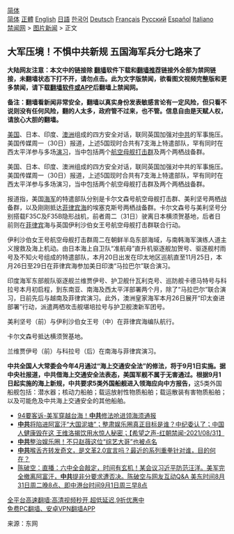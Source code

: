  <!-- 面包屑导航 --> <div class="breadcrumb"><!-- GTranslate: https://gtranslate.io/ -->  <div class="switcher notranslate">  <div class="selected">  <a href="#" onclick="return false;"> 简体</a>  </div>  <div class="option">  <a href="https://www.bannedbook.org" onclick="doGTranslate('zh-CN|zh-CN');jQuery('div.switcher div.selected a').html(jQuery(this).html());return false;" title="简体中文" class="nturl selected"> 简体</a>  <a href="https://www.bannedbook.org/zh-tw/" onclick="doGTranslate('zh-CN|zh-TW');jQuery('div.switcher div.selected a').html(jQuery(this).html());return false;" title="繁體中文" class="nturl"> 正體</a>  <a href="https://www.bannedbook.org/en/" onclick="doGTranslate('zh-CN|en');jQuery('div.switcher div.selected a').html(jQuery(this).html());return false;" title="English" class="nturl"> English</a>  <a href="https://www.bannedbook.org/ja/" onclick="doGTranslate('zh-CN|ja');jQuery('div.switcher div.selected a').html(jQuery(this).html());return false;" title="日本語" class="nturl"> 日語</a>  <a href="https://www.bannedbook.org/ko/" onclick="doGTranslate('zh-CN|ko');jQuery('div.switcher div.selected a').html(jQuery(this).html());return false;" title="한국어" class="nturl"> 한국어</a>  <a href="https://www.bannedbook.org/de/" onclick="doGTranslate('zh-CN|de');jQuery('div.switcher div.selected a').html(jQuery(this).html());return false;" title="Deutsch" class="nturl"> Deutsch</a>  <a href="https://www.bannedbook.org/fr/" onclick="doGTranslate('zh-CN|fr');jQuery('div.switcher div.selected a').html(jQuery(this).html());return false;" title="Français" class="nturl"> Français</a>  <a href="https://www.bannedbook.org/ru/" onclick="doGTranslate('zh-CN|ru');jQuery('div.switcher div.selected a').html(jQuery(this).html());return false;" title="Русский" class="nturl"> Русский</a>  <a href="https://www.bannedbook.org/es/" onclick="doGTranslate('zh-CN|es');jQuery('div.switcher div.selected a').html(jQuery(this).html());return false;" title="Español" class="nturl"> Español</a>  <a href="https://www.bannedbook.org/it/" onclick="doGTranslate('zh-CN|it');jQuery('div.switcher div.selected a').html(jQuery(this).html());return false;" title="Italiano" class="nturl"> Italiano</a>  </div>  </div>      <div class='breadcrumb-sub'><!-- Breadcrumb NavXT 6.3.0 --> <a href="https://www.bannedbook.org/" class="home">禁闻网</a> &gt; <a href="https://www.bannedbook.org/bnews/topimagenews/" class="category">图片新闻</a> &gt; 正文</div></div><h2>大军压境！不惧中共新规 五国海军兵分七路来了</h2> <p class="notice"><b>大陆网友注意：本文中的链接除 <a href="https://github.com/bannedbook/fanqiang" >翻墙</a>软件下载和<a href="https://github.com/killgcd/justmysocks/blob/master/README.md">翻墙推荐</a>链接外全部为禁网链接，未翻墙状态下打不开，请勿点击。此为文字版禁闻，欲看图文视频完整版和更多禁闻，请下载<a href="https://github.com/bannedbook/fanqiang">翻墙软件或APP</a>后翻墙上禁闻网。</p><p>备注：翻墙看新闻非常安全，翻墙以真实身份发表敏感言论有一定风险，但只看不说则没有任何风险，翻的人太多，政府管不过来，也不管。信息自由是天赋人权，请放心大胆的翻墙。</b></p>  <div class="entry"> <p id="summary"><a href="https://www.bannedbook.org/bnews/tag/%e7%be%8e%e5%9b%bd/" class="st_tag internal_tag" rel="tag" title="标签 美国 下的日志">美国</a>、日本、印度、<a href="https://www.bannedbook.org/bnews/tag/%e6%be%b3%e6%b4%b2/" class="st_tag internal_tag" rel="tag" title="标签 澳洲 下的日志">澳洲</a>组成的四方安全对话，联同英国加强对<a href="https://www.bannedbook.org/bnews/tag/%e4%b8%ad%e5%85%b1/" class="st_tag internal_tag" rel="tag" title="标签 中共 下的日志">中共</a>的军事施压。美国传媒周一（30日）报道，上述5国现时合共有7支海上特遣部队，罕有同时在西太平洋参与多场<a href="https://www.bannedbook.org/bnews/tag/%E6%BC%94%E4%B9%A0/" class="st_tag internal_tag" rel="tag" title="标签 演习 下的日志">演习</a>，当中包括两个<a href="https://www.bannedbook.org/bnews/tag/%E8%88%AA%E7%A9%BA%E6%AF%8D%E8%88%B0/" class="st_tag internal_tag" rel="tag" title="标签 航空母舰 下的日志">航空母舰</a><a href="https://www.bannedbook.org/bnews/tag/%E6%89%93%E5%87%BB%E7%BE%A4/" class="st_tag internal_tag" rel="tag" title="标签 打击群 下的日志">打击群</a>及两个两栖战备群。</p> <p id="conimg">美国、日本、印度、澳洲组成的四方安全对话，联同英国加强对中共的军事施压。美国传媒周一（30日）报道，上述5国现时合共有7支海上特遣部队，罕有同时在西太平洋参与多场演习，当中包括两个航空母舰打击群及两个两栖战备群。</p>  <p>报道指，美国<a href="https://www.bannedbook.org/bnews/tag/%e6%b5%b7%e5%86%9b/" class="st_tag internal_tag" rel="tag" title="标签 海军 下的日志">海军</a>的特遣部队分别是卡尔文森号航空母舰打击群、美利坚号两栖战备群，以及刚刚抵达<a href="https://www.bannedbook.org/bnews/tag/%E8%8F%B2%E5%BE%8B%E5%AE%BE%E6%B5%B7/" class="st_tag internal_tag" rel="tag" title="标签 菲律宾海 下的日志">菲律宾海</a>的埃塞克斯号两栖战备群。卡尔文森号与美利坚号分别搭载F35C及F35B隐形战机，前者周二（31日）驶离日本横须贺基地，后者日前则在<a href="https://www.bannedbook.org/bnews/tag/%e8%8f%b2%e5%be%8b%e5%ae%be/" class="st_tag internal_tag" rel="tag" title="标签 菲律宾 下的日志">菲律宾</a>海与英国伊利沙伯女王号航空母舰打击群联合行动。</p> <p>伊利沙伯女王号航空母舰打击群周二在朝鲜半岛东部海域，与南韩海军演练人道主义搜救及海上机动。由日本海上自卫队“准航母”直升机驱逐舰加贺号、驱逐舰村雨号及不知火号组成的特遣部队，本月20日出发在印太地区巡航直至11月25日，本月26日至29日在菲律宾海参加美日印澳“马拉巴尔”联合演习。</p>  <p>印度海军东部舰队驱逐舰兰维贾伊号、护卫舰什瓦利克号、巡防舰卡德马特号与科拉号本月初启程，到东南亚、南海及西太平洋部署两个月，除了“马拉巴尔”联合演习，日前先后与越南及菲律宾演习。此外，澳洲皇家海军本月26日展开“印太奋进部署”行动，派遣两栖攻击舰堪培拉号与护卫舰澳新军团号。</p> <p>美利坚号（前）与伊利沙伯女王号（中）在菲律宾海编队航行。</p>  <p>卡尔文森号抵达横须贺基地。</p> <p>兰维贾伊号（前）与科拉号（后）在南海与菲律宾演习。</p>  <p><strong>中共全国人大常委会今年4月通过“海上交通安全法”的修法，将于9月1日实施。据中央社报道，中共借海上交通安全法表态，美国军舰不属于无害通过。根据9月1日起实施的海上新规，中共要求5类外国船舰进入领海应向中方报告，</strong>这5类外国船舰包括：潜水器；核动力船舶；载运放射性物质船舶；载运散装有害物质船舶；以及可能危及中共海上交通安全的其他船舶。</p> <ul class='op-related-articles' title='相关阅读'> <li><a href='https://www.bannedbook.org/bnews/taiwannews/20210901/1616891.html' target='_blank'>94要客诉-美军穿越台海！<b>中共</b>修法呛进领海须通报</a></li> <li><a href='https://www.bannedbook.org/bnews/bannedvideo/20210901/1616886.html' target='_blank'><b>中共</b>将陷进阿富汗“大国泥塘”；整肃娱乐圈真正目标是谁？中纪委认了；中国人健康毁在这 王维洛揭饮用水惊人秘密；【希望之声-红朝禁闻-2021/08/31】</a></li> <li><a href='https://www.bannedbook.org/bnews/yule/20210901/1616881.html' target='_blank'><b>中共</b>整治娱乐圈！不只赵薇这位“综艺大哥”也被点名</a></li> <li><a href='https://www.bannedbook.org/bnews/bannedvideo/20210901/1616830.html' target='_blank'><b>中共</b>喉舌齐转发奇文，是文革2.0宣言吗？最近的系列重拳针对谁，目的何在？</a></li> <li><a href='https://www.bannedbook.org/bnews/bannedvideo/20210901/1616820.html' target='_blank'>陈破空：直播：六中全会敲定，时间有玄机！某会议习近平防范汪洋。美军完全撤离阿富汗，<b>中共</b>提非分要求遭否决。陈破空与网友互动Q&A 美东时间8月31日周二晚8点、即中港台时间9月1日周三早8点</a></li> </ul> <p class="texttj"> <a href="https://github.com/bannedbook/fanqiang/wiki/V2ray%E6%9C%BA%E5%9C%BA" target="_blank">全平台高速翻墙:高清视频秒开,超低延迟,9折优惠中</a><br/> <a href="https://github.com/bannedbook/fanqiang/wiki/%E7%A6%81%E9%97%BB%E7%BD%91%E5%AE%89%E5%8D%93%E7%BF%BB%E5%A2%99%E6%96%B0%E9%97%BBAPP" target="_blank">免费PC翻墙、安卓VPN翻墙APP</a></p><p> 来源：东网 </p><a name='sharetosocial'></a>  <div style="margin-bottom:5px;padding-bottom:5px;clear:both"> <div id="archive-pix-1" class="banner-ads"> <!-- AuctionX Display platform tag START --> <div id="26318x728x90x621x_ADSLOT2" clicktrack="%%CLICK_URL_ESC%%"></div> <!-- AuctionX Display platform tag END --> </div> <div id="archive-pix-2" class="banner-ads"> <!-- AuctionX Display platform tag START --> <div id="26315x300x250x621x_ADSLOT2" clicktrack="%%CLICK_URL_ESC%%"></div> <!-- AuctionX Display platform tag END --> </div> </div>  <div id="archive-pix-1" class="banner-ads"> <!-- AuctionX Display platform tag START --> <div id="26318x728x90x621x_ADSLOT3" clicktrack="%%CLICK_URL_ESC%%"></div> <!-- AuctionX Display platform tag END --> </div> </div><!--END ENTRY--> 